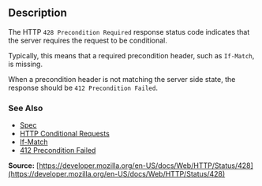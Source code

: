 ## Description

The HTTP `428 Precondition Required` response status code indicates that the server requires the request to be conditional.

Typically, this means that a required precondition header, such as `If-Match`, is missing.

When a precondition header is not matching the server side state, the response should be `412 Precondition Failed`.

### See Also

- [Spec](https://tools.ietf.org/html/rfc6585#section-3)
- [HTTP Conditional Requests](https://developer.mozilla.org/en-US/docs/Web/HTTP/Conditional_requests)
- [If-Match](https://developer.mozilla.org/en-US/docs/Web/HTTP/Headers/If-Match)
- [412 Precondition Failed](https://http.cat/status/412)

**Source:** [https://developer.mozilla.org/en-US/docs/Web/HTTP/Status/428](https://developer.mozilla.org/en-US/docs/Web/HTTP/Status/428)

